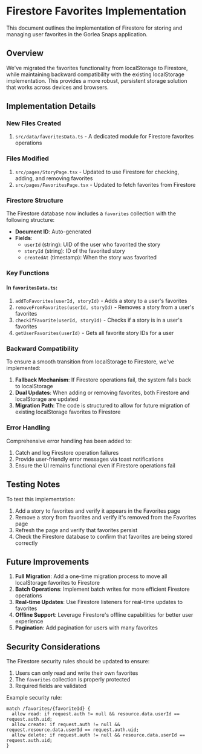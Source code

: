# Firestore Favorites Implementation

This document outlines the implementation of Firestore for storing and managing user favorites in the Gorlea Snaps application.

## Overview

We've migrated the favorites functionality from localStorage to Firestore, while maintaining backward compatibility with the existing localStorage implementation. This provides a more robust, persistent storage solution that works across devices and browsers.

## Implementation Details

### New Files Created

1. `src/data/favoritesData.ts` - A dedicated module for Firestore favorites operations

### Files Modified

1. `src/pages/StoryPage.tsx` - Updated to use Firestore for checking, adding, and removing favorites
2. `src/pages/FavoritesPage.tsx` - Updated to fetch favorites from Firestore

### Firestore Structure

The Firestore database now includes a `favorites` collection with the following structure:

- **Document ID**: Auto-generated
- **Fields**:
  - `userId` (string): UID of the user who favorited the story
  - `storyId` (string): ID of the favorited story
  - `createdAt` (timestamp): When the story was favorited

### Key Functions

#### In `favoritesData.ts`:

1. `addToFavorites(userId, storyId)` - Adds a story to a user's favorites
2. `removeFromFavorites(userId, storyId)` - Removes a story from a user's favorites
3. `checkIfFavorite(userId, storyId)` - Checks if a story is in a user's favorites
4. `getUserFavorites(userId)` - Gets all favorite story IDs for a user

### Backward Compatibility

To ensure a smooth transition from localStorage to Firestore, we've implemented:

1. **Fallback Mechanism**: If Firestore operations fail, the system falls back to localStorage
2. **Dual Updates**: When adding or removing favorites, both Firestore and localStorage are updated
3. **Migration Path**: The code is structured to allow for future migration of existing localStorage favorites to Firestore

### Error Handling

Comprehensive error handling has been added to:

1. Catch and log Firestore operation failures
2. Provide user-friendly error messages via toast notifications
3. Ensure the UI remains functional even if Firestore operations fail

## Testing Notes

To test this implementation:

1. Add a story to favorites and verify it appears in the Favorites page
2. Remove a story from favorites and verify it's removed from the Favorites page
3. Refresh the page and verify that favorites persist
4. Check the Firestore database to confirm that favorites are being stored correctly

## Future Improvements

1. **Full Migration**: Add a one-time migration process to move all localStorage favorites to Firestore
2. **Batch Operations**: Implement batch writes for more efficient Firestore operations
3. **Real-time Updates**: Use Firestore listeners for real-time updates to favorites
4. **Offline Support**: Leverage Firestore's offline capabilities for better user experience
5. **Pagination**: Add pagination for users with many favorites

## Security Considerations

The Firestore security rules should be updated to ensure:

1. Users can only read and write their own favorites
2. The `favorites` collection is properly protected
3. Required fields are validated

Example security rule:

```
match /favorites/{favoriteId} {
  allow read: if request.auth != null && resource.data.userId == request.auth.uid;
  allow create: if request.auth != null && request.resource.data.userId == request.auth.uid;
  allow delete: if request.auth != null && resource.data.userId == request.auth.uid;
}
```
